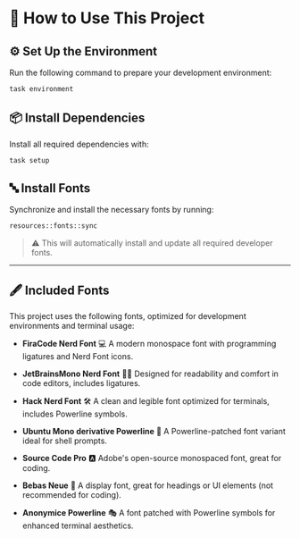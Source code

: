 # 🚀 How to Use This Project

## ⚙️ Set Up the Environment

Run the following command to prepare your development environment:

```bash
task environment
````

## 📦 Install Dependencies

Install all required dependencies with:

```bash
task setup
```

## 🔤 Install Fonts

Synchronize and install the necessary fonts by running:

```bash
resources::fonts::sync
```

> ⚠️ This will automatically install and update all required developer fonts.

---

## 🖋️ Included Fonts

This project uses the following fonts, optimized for development environments and terminal usage:

* **FiraCode Nerd Font** 💻
  A modern monospace font with programming ligatures and Nerd Font icons.

* **JetBrainsMono Nerd Font** 🧑‍💻
  Designed for readability and comfort in code editors, includes ligatures.

* **Hack Nerd Font** 🛠️
  A clean and legible font optimized for terminals, includes Powerline symbols.

* **Ubuntu Mono derivative Powerline** 🔄
  A Powerline-patched font variant ideal for shell prompts.

* **Source Code Pro** 🅰️
  Adobe's open-source monospaced font, great for coding.

* **Bebas Neue** 📝
  A display font, great for headings or UI elements (not recommended for coding).

* **Anonymice Powerline** 🎭
  A font patched with Powerline symbols for enhanced terminal aesthetics.
